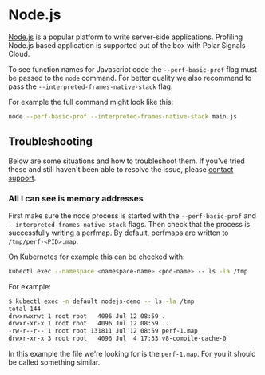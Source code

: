 # Node.js

[Node.js](https://nodejs.org) is a popular platform to write server-side applications.
Profiling Node.js based application is supported out of the box with Polar Signals Cloud.

To see function names for Javascript code the `--perf-basic-prof` flag must be passed to the `node` command. 
For better quality we also recommend to pass the `--interpreted-frames-native-stack` flag.

For example the full command might look like this:

```bash
node --perf-basic-prof --interpreted-frames-native-stack main.js
```

## Troubleshooting

Below are some situations and how to troubleshoot them. If you've tried these and still haven't been able to resolve the issue, please [contact support](contact-support).

### All I can see is memory addresses

First make sure the node process is started with the `--perf-basic-prof` and `--interpreted-frames-native-stack` flags.
Then check that the process is successfully writing a perfmap. 
By default, perfmaps are written to `/tmp/perf-<PID>.map`.

On Kubernetes for example this can be checked with:

```bash
kubectl exec --namespace <namespace-name> <pod-name> -- ls -la /tmp
```

For example:

```bash
$ kubectl exec -n default nodejs-demo -- ls -la /tmp
total 144
drwxrwxrwt 1 root root   4096 Jul 12 08:59 .
drwxr-xr-x 1 root root   4096 Jul 12 08:59 ..
-rw-r--r-- 1 root root 131811 Jul 12 08:59 perf-1.map
drwxr-xr-x 3 root root   4096 Jul  4 17:33 v8-compile-cache-0
```

In this example the file we're looking for is the `perf-1.map`. 
For you it should be called something similar.